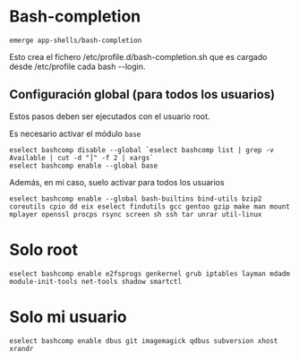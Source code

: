 # Bash-completion

	emerge app-shells/bash-completion

Esto crea el fichero /etc/profile.d/bash-completion.sh que es cargado desde /etc/profile cada bash --login.

## Configuración global (para todos los usuarios)

Estos pasos deben ser ejecutados con el usuario root.

Es necesario activar el módulo `base`

	eselect bashcomp disable --global `eselect bashcomp list | grep -v Available | cut -d "]" -f 2 | xargs`
	eselect bashcomp enable --global base

Además, en mi caso, suelo activar para todos los usuarios

	eselect bashcomp enable --global bash-builtins bind-utils bzip2 coreutils cpio dd eix eselect findutils gcc gentoo gzip make man mount mplayer openssl procps rsync screen sh ssh tar unrar util-linux

# Solo root

	eselect bashcomp enable e2fsprogs genkernel grub iptables layman mdadm module-init-tools net-tools shadow smartctl

# Solo mi usuario

	eselect bashcomp enable dbus git imagemagick qdbus subversion xhost xrandr
